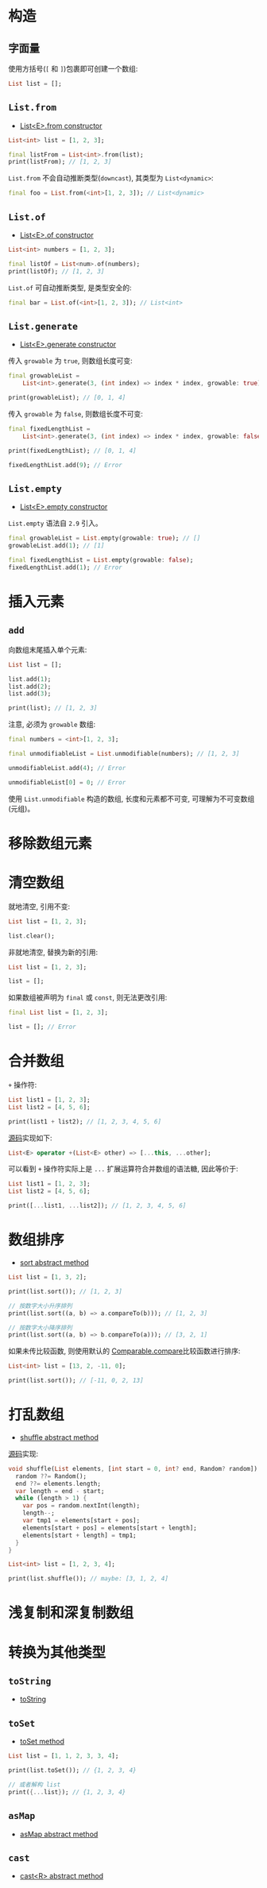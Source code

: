 # 构造

## 字面量

使用方括号(`[` 和 `]`)包裹即可创建一个数组:

```dart
List list = [];
```

## `List.from`

- [List\<E>.from constructor](https://api.flutter.dev/flutter/dart-core/List/List.from.html)

```dart
List<int> list = [1, 2, 3];

final listFrom = List<int>.from(list);
print(listFrom); // [1, 2, 3]
```

`List.from` 不会自动推断类型(`downcast`), 其类型为 `List<dynamic>`:

```dart
final foo = List.from(<int>[1, 2, 3]); // List<dynamic>
```

## `List.of`

- [List\<E>.of constructor](https://api.flutter.dev/flutter/dart-core/List/List.of.html)

```dart
List<int> numbers = [1, 2, 3];

final listOf = List<num>.of(numbers);
print(listOf); // [1, 2, 3]
```

`List.of` 可自动推断类型, 是类型安全的:

```dart
final bar = List.of(<int>[1, 2, 3]); // List<int>
```

## `List.generate`

- [List\<E>.generate constructor](https://api.flutter.dev/flutter/dart-core/List/List.generate.html)

传入 `growable` 为 `true`, 则数组长度可变:

```dart
final growableList =
    List<int>.generate(3, (int index) => index * index, growable: true);

print(growableList); // [0, 1, 4]
```

传入 `growable` 为 `false`, 则数组长度不可变:

```dart
final fixedLengthList =
    List<int>.generate(3, (int index) => index * index, growable: false);

print(fixedLengthList); // [0, 1, 4]

fixedLengthList.add(9); // Error
```

## `List.empty`

- [List\<E>.empty constructor](https://api.flutter.dev/flutter/dart-core/List/List.empty.html)

`List.empty` 语法自 `2.9` 引入。

```dart
final growableList = List.empty(growable: true); // []
growableList.add(1); // [1]

final fixedLengthList = List.empty(growable: false);
fixedLengthList.add(1); // Error
```

# 插入元素

## `add`

向数组末尾插入单个元素:

```dart
List list = [];

list.add(1);
list.add(2);
list.add(3);

print(list); // [1, 2, 3]
```

注意, 必须为 `growable` 数组:

```dart
final numbers = <int>[1, 2, 3];

final unmodifiableList = List.unmodifiable(numbers); // [1, 2, 3]

unmodifiableList.add(4); // Error

unmodifiableList[0] = 0; // Error
```

使用 `List.unmodifiable` 构造的数组, 长度和元素都不可变, 可理解为不可变数组(元组)。

# 移除数组元素

# 清空数组

就地清空, 引用不变:

```dart
List list = [1, 2, 3];

list.clear();
```

非就地清空, 替换为新的引用:

```dart
List list = [1, 2, 3];

list = [];
```

如果数组被声明为 `final` 或 `const`, 则无法更改引用:

```dart
final List list = [1, 2, 3];

list = []; // Error
```

# 合并数组

`+` 操作符:

```dart
List list1 = [1, 2, 3];
List list2 = [4, 5, 6];

print(list1 + list2); // [1, 2, 3, 4, 5, 6]
```

[源码](https://github.com/dart-lang/sdk/blob/main/sdk/lib/collection/list.dart#L345)实现如下:

```dart
List<E> operator +(List<E> other) => [...this, ...other];
```

可以看到 `+` 操作符实际上是 `...` 扩展运算符合并数组的语法糖, 因此等价于:

```dart
List list1 = [1, 2, 3];
List list2 = [4, 5, 6];

print([...list1, ...list2]); // [1, 2, 3, 4, 5, 6]
```

# 数组排序

- [sort abstract method](https://api.flutter.dev/flutter/dart-core/List/sort.html)

```dart
List list = [1, 3, 2];

print(list.sort()); // [1, 2, 3]

// 按数字大小升序排列
print(list.sort((a, b) => a.compareTo(b))); // [1, 2, 3]

// 按数字大小降序排列
print(list.sort((a, b) => b.compareTo(a))); // [3, 2, 1]
```

如果未传比较函数, 则使用默认的 [Comparable.compare](https://api.flutter.dev/flutter/dart-core/Comparable/compare.html)比较函数进行排序:

```dart
List<int> list = [13, 2, -11, 0];

print(list.sort()); // [-11, 0, 2, 13]
```

# 打乱数组

- [shuffle abstract method](https://api.flutter.dev/flutter/dart-core/List/shuffle.html)

[源码](https://github.com/dart-lang/sdk/blob/main/sdk/lib/collection/list.dart#L328-L339)实现:

```dart
void shuffle(List elements, [int start = 0, int? end, Random? random]) {
  random ??= Random();
  end ??= elements.length;
  var length = end - start;
  while (length > 1) {
    var pos = random.nextInt(length);
    length--;
    var tmp1 = elements[start + pos];
    elements[start + pos] = elements[start + length];
    elements[start + length] = tmp1;
  }
}
```

```dart
List<int> list = [1, 2, 3, 4];

print(list.shuffle()); // maybe: [3, 1, 2, 4]
```

# 浅复制和深复制数组

# 转换为其他类型

## `toString`

- [toString](https://api.flutter.dev/flutter/dart-core/Object/toString.html)

## `toSet`

- [toSet method](https://api.flutter.dev/flutter/dart-core/Iterable/toSet.html)

```dart
List list = [1, 1, 2, 3, 3, 4];

print(list.toSet()); // {1, 2, 3, 4}

// 或者解构 list
print({...list}); // {1, 2, 3, 4}
```

## `asMap`

- [asMap abstract method](https://api.flutter.dev/flutter/dart-core/List/asMap.html)

## `cast`

- [cast\<R> abstract method](https://api.flutter.dev/flutter/dart-core/List/cast.html)
